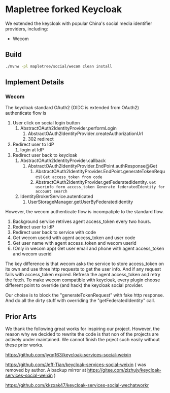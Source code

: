 # Mapletree forked Keycloak

We extended the keycloak with popular China's social media identifier providers,
including:

- Wecom

## Build

```bash
./mvnw -pl mapletree/social/wecom clean install 
```

## Implement Details

### Wecom

The keycloak standard OAuth2 (OIDC is extended from OAuth2) authenticate flow is

1. User click on social login button
   1. AbstractOAuth2IdentityProvider.performLogin
      1. AbstractOAuth2IdentityProvider.createAuthorizationUrl
      1. 302 redirect
1. Redirect user to IdP
   1. login at IdP
1. Redirect user back to keycloak
   1. AbstractOAuth2IdentityProvider.callback
      1. AbstractOAuth2IdentityProvider.EndPoint.authResponse@Get
         1. AbstractOAuth2IdentityProvider.EndPoint.generateTokenRequest
            `Get access_token from code`
         1. AbstractOAuth2IdentityProvider.getFederatedIdentity.
            `Get userinfo form access_token Generate federatedIdentity for account search`
   1. IdentityBrokerService.autenticated
      1. UserStorageManager.getUserByFederatedIdentity

However, the wecom authenticate flow is incompatiple to the standard flow.

1. Background service retrives agent access_token every two hours.
1. Redirect user to IdP
1. Redirect user back to service with code
1. Get wecom userid with agent access_token and user code
1. Get user name with agent access_token and wecom userid
1. (Only in wecom app) Get user email and phone with agent access_token and
   wecom userid

The key difference is that wecom asks the service to store access_token on its
own and use three http requests to get the user info. And if any request fails
with access_token expired. Refresh the agent access_token and retry the fetch.
To make wecom compatible with keycloak, every plugin choose different point to
override (and hack) the keycloak social provider.

Our choise is to block the "generateTokenRequest" with fake http response. And do all the dirty stuff with overriding the "getFederatedIdentity" call.

## Prior Arts

We thank the following great works for inspiring our project. However, the
reason why we decided to rewrite the code is that non of the projects are
actively under maintained. We cannot finish the prject such easily without these
prior works.

https://github.com/jyqq163/keycloak-services-social-weixin

https://github.com/Jeff-Tian/keycloak-services-social-weixin ( was removed by
author. A backup mirror at
https://gitee.com/zizhujy/keycloak-services-social-weixin )

https://github.com/kkzxak47/keycloak-services-social-wechatworkr
